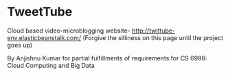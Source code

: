 TweetTube
=========

Cloud based video-microblogging website- http://twittube-env.elasticbeanstalk.com/
(Forgive the silliness on this page until the project goes up)

By Anjishnu Kumar for partial fulfillments of requirements for CS 6998: Cloud Computing and Big Data
